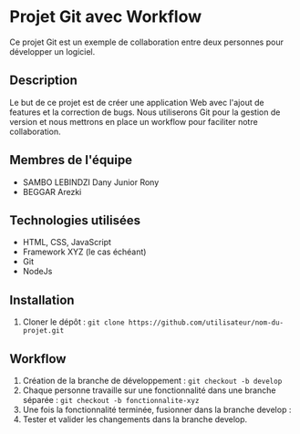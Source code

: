 # Projet Git avec Workflow

Ce projet Git est un exemple de collaboration entre deux personnes pour développer un logiciel.

## Description

Le but de ce projet est de créer une application Web avec l'ajout de features et la correction de bugs. Nous utiliserons Git pour la gestion de version et nous mettrons en place un workflow pour faciliter notre collaboration.

## Membres de l'équipe

- SAMBO LEBINDZI Dany Junior Rony
- BEGGAR Arezki

## Technologies utilisées

- HTML, CSS, JavaScript
- Framework XYZ (le cas échéant)
- Git
- NodeJs

## Installation

1. Cloner le dépôt : `git clone https://github.com/utilisateur/nom-du-projet.git`


## Workflow

1. Création de la branche de développement : `git checkout -b develop`
2. Chaque personne travaille sur une fonctionnalité dans une branche séparée : `git checkout -b fonctionnalite-xyz`
3. Une fois la fonctionnalité terminée, fusionner dans la branche develop :
4. Tester et valider les changements dans la branche develop.

